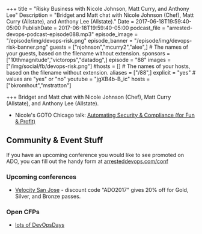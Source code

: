 +++
title = "Risky Business with Nicole Johnson, Matt Curry, and Anthony Lee"
Description = "Bridget and Matt chat with Nicole Johnson (Chef), Matt Curry (Allstate), and Anthony Lee (Allstate)."
Date = 2017-06-18T19:59:40-05:00
PublishDate = 2017-06-18T19:59:40-05:00
podcast_file = "arrested-devops-podcast-episode088.mp3"
episode_image = "/episode/img/devops-risk.png"
episode_banner = "/episode/img/devops-risk-banner.png"
guests = ["njohnson","mcurry2","alee",] # The names of your guests, based on the filename without extension.
sponsors = ["10thmagnitude","victorops","datadog",]
episode = "88"
images = ["/img/social/fb/devops-risk.png"]
#hosts = [] # The names of your hosts, based on the filename without extension.
aliases = ["/88",]
explicit = "yes" # values are "yes" or "no"
youtube = "jgXB4b-B_ic"
hosts = ["bkromhout","mstratton"]

+++
Bridget and Matt chat with Nicole Johnson (Chef), Matt Curry (Allstate), and Anthony Lee (Allstate).

* Nicole's GOTO Chicago talk: [Automating Security & Compliance (for Fun & Profit)](https://gotochgo.com/2017/sessions/89)

## Community & Event Stuff

If you have an upcoming conference you would like to see promoted on ADO, you can fill out the handy form at [arresteddevops.com/conf](https://arresteddevops.com/conf)

### Upcoming conferences

- [Velocity San Jose](https://conferences.oreilly.com/velocity/vl-ca) - discount code "ADO2017" gives 20% off for Gold, Silver, and Bronze passes.

### Open CFPs

* [lots of DevOpsDays](https://devopsdays.org/speaking)
